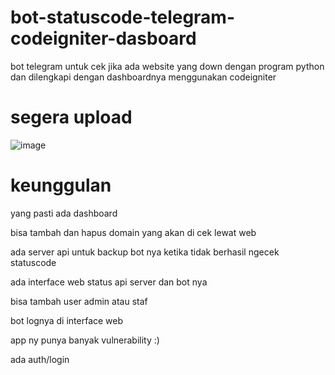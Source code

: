 # bot-statuscode-telegram-codeigniter-dasboard
bot telegram untuk cek jika ada website yang down dengan program python dan dilengkapi dengan dashboardnya menggunakan codeigniter 

# segera upload
![image](https://github.com/agungsoboru/bot-statuscode-telegram-codeigniter-dasboard/blob/main/Screenshot%20(538).png)

# keunggulan
yang pasti ada dashboard

bisa tambah dan hapus domain yang akan di cek lewat web

ada server api untuk backup bot nya ketika tidak berhasil ngecek statuscode

ada interface web status api server dan bot nya

bisa tambah user admin atau staf

bot lognya di interface web

app ny punya banyak vulnerability :)

ada auth/login


